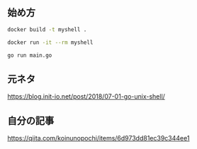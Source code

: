 ## 始め方

```sh
docker build -t myshell .
```

```sh
docker run -it --rm myshell
```


```sh
go run main.go
```

## 元ネタ
https://blog.init-io.net/post/2018/07-01-go-unix-shell/

## 自分の記事
https://qiita.com/koinunopochi/items/6d973dd81ec39c344ee1